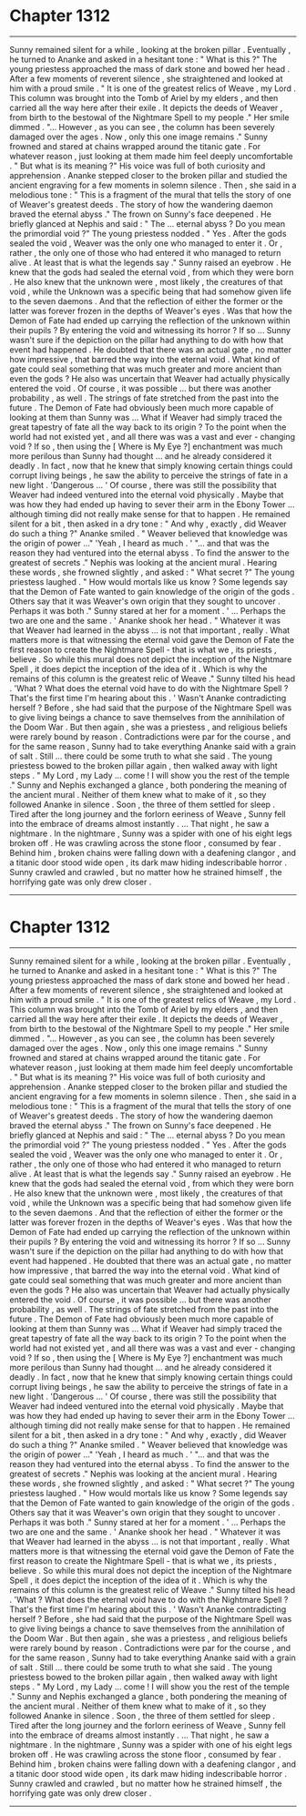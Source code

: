 
# Chapter 1312


---

Sunny remained silent for a while , looking at the broken pillar . Eventually , he turned to Ananke and asked in a hesitant tone : " What is this ?"
The young priestess approached the mass of dark stone and bowed her head . After a few moments of reverent silence , she straightened and looked at him with a proud smile .
" It is one of the greatest relics of Weave , my Lord . This column was brought into the Tomb of Ariel by my elders , and then carried all the way here after their exile . It depicts the deeds of Weaver , from birth to the bestowal of the Nightmare Spell to my people ."
Her smile dimmed .
"... However , as you can see , the column has been severely damaged over the ages . Now , only this one image remains ."
Sunny frowned and stared at chains wrapped around the titanic gate . For whatever reason , just looking at them made him feel deeply uncomfortable .
" But what is its meaning ?"
His voice was full of both curiosity and apprehension .
Ananke stepped closer to the broken pillar and studied the ancient engraving for a few moments in solemn silence . Then , she said in a melodious tone :
" This is a fragment of the mural that tells the story of one of Weaver's greatest deeds . The story of how the wandering daemon braved the eternal abyss ."
The frown on Sunny's face deepened . He briefly glanced at Nephis and said :
" The ... eternal abyss ? Do you mean the primordial void ?"
The young priestess nodded .
" Yes . After the gods sealed the void , Weaver was the only one who managed to enter it . Or , rather , the only one of those who had entered it who managed to return alive . At least that is what the legends say ."
Sunny raised an eyebrow .
He knew that the gods had sealed the eternal void , from which they were born . He also knew that the unknown were , most likely , the creatures of that void , while the Unknown was a specific being that had somehow given life to the seven daemons .
And that the reflection of either the former or the latter was forever frozen in the depths of Weaver's eyes .
Was that how the Demon of Fate had ended up carrying the reflection of the unknown within their pupils ? By entering the void and witnessing its horror ?
If so ... Sunny wasn't sure if the depiction on the pillar had anything to do with how that event had happened . He doubted that there was an actual gate , no matter how impressive , that barred the way into the eternal void . What kind of gate could seal something that was much greater and more ancient than even the gods ?
He also was uncertain that Weaver had actually physically entered the void . Of course , it was possible ... but there was another probability , as well .
The strings of fate stretched from the past into the future . The Demon of Fate had obviously been much more capable of looking at them than Sunny was ...
What if Weaver had simply traced the great tapestry of fate all the way back to its origin ? To the point when the world had not existed yet , and all there was was a vast and ever - changing void ?
If so , then using the [ Where is My Eye ?] enchantment was much more perilous than Sunny had thought ... and he already considered it deadly . In fact , now that he knew that simply knowing certain things could corrupt living beings , he saw the ability to perceive the strings of fate in a new light .
'Dangerous ... '
Of course , there was still the possibility that Weaver had indeed ventured into the eternal void physically . Maybe that was how they had ended up having to sever their arm in the Ebony Tower ... although timing did not really make sense for that to happen .
He remained silent for a bit , then asked in a dry tone :
" And why , exactly , did Weaver do such a thing ?"
Ananke smiled .
" Weaver believed that knowledge was the origin of power ..."
'Yeah , I heard as much . '
"... and that was the reason they had ventured into the eternal abyss . To find the answer to the greatest of secrets ."
Nephis was looking at the ancient mural . Hearing these words , she frowned slightly , and asked :
" What secret ?"
The young priestess laughed .
" How would mortals like us know ? Some legends say that the Demon of Fate wanted to gain knowledge of the origin of the gods . Others say that it was Weaver's own origin that they sought to uncover . Perhaps it was both ."
Sunny stared at her for a moment .
' ... Perhaps the two are one and the same . '
Ananke shook her head .
" Whatever it was that Weaver had learned in the abyss ... is not that important , really . What matters more is that witnessing the eternal void gave the Demon of Fate the first reason to create the Nightmare Spell - that is what we , its priests , believe . So while this mural does not depict the inception of the Nightmare Spell , it does depict the inception of the idea of it . Which is why the remains of this column is the greatest relic of Weave ."
Sunny tilted his head .
'What ? What does the eternal void have to do with the Nightmare Spell ? That's the first time I'm hearing about this . '
Wasn't Ananke contradicting herself ? Before , she had said that the purpose of the Nightmare Spell was to give living beings a chance to save themselves from the annihilation of the Doom War .
But then again , she was a priestess , and religious beliefs were rarely bound by reason . Contradictions were par for the course , and for the same reason , Sunny had to take everything Ananke said with a grain of salt .
Still ... there could be some truth to what she said .
The young priestess bowed to the broken pillar again , then walked away with light steps .
" My Lord , my Lady ... come ! I will show you the rest of the temple ."
Sunny and Nephis exchanged a glance , both pondering the meaning of the ancient mural . Neither of them knew what to make of it , so they followed Ananke in silence .
Soon , the three of them settled for sleep . Tired after the long journey and the forlorn eeriness of Weave , Sunny fell into the embrace of dreams almost instantly .
... That night , he saw a nightmare .
In the nightmare , Sunny was a spider with one of his eight legs broken off . He was crawling across the stone floor , consumed by fear .
Behind him , broken chains were falling down with a deafening clangor , and a titanic door stood wide open , its dark maw hiding indescribable horror .
Sunny crawled and crawled , but no matter how he strained himself , the horrifying gate was only drew closer .

---


# Chapter 1312


---

Sunny remained silent for a while , looking at the broken pillar . Eventually , he turned to Ananke and asked in a hesitant tone : " What is this ?"
The young priestess approached the mass of dark stone and bowed her head . After a few moments of reverent silence , she straightened and looked at him with a proud smile .
" It is one of the greatest relics of Weave , my Lord . This column was brought into the Tomb of Ariel by my elders , and then carried all the way here after their exile . It depicts the deeds of Weaver , from birth to the bestowal of the Nightmare Spell to my people ."
Her smile dimmed .
"... However , as you can see , the column has been severely damaged over the ages . Now , only this one image remains ."
Sunny frowned and stared at chains wrapped around the titanic gate . For whatever reason , just looking at them made him feel deeply uncomfortable .
" But what is its meaning ?"
His voice was full of both curiosity and apprehension .
Ananke stepped closer to the broken pillar and studied the ancient engraving for a few moments in solemn silence . Then , she said in a melodious tone :
" This is a fragment of the mural that tells the story of one of Weaver's greatest deeds . The story of how the wandering daemon braved the eternal abyss ."
The frown on Sunny's face deepened . He briefly glanced at Nephis and said :
" The ... eternal abyss ? Do you mean the primordial void ?"
The young priestess nodded .
" Yes . After the gods sealed the void , Weaver was the only one who managed to enter it . Or , rather , the only one of those who had entered it who managed to return alive . At least that is what the legends say ."
Sunny raised an eyebrow .
He knew that the gods had sealed the eternal void , from which they were born . He also knew that the unknown were , most likely , the creatures of that void , while the Unknown was a specific being that had somehow given life to the seven daemons .
And that the reflection of either the former or the latter was forever frozen in the depths of Weaver's eyes .
Was that how the Demon of Fate had ended up carrying the reflection of the unknown within their pupils ? By entering the void and witnessing its horror ?
If so ... Sunny wasn't sure if the depiction on the pillar had anything to do with how that event had happened . He doubted that there was an actual gate , no matter how impressive , that barred the way into the eternal void . What kind of gate could seal something that was much greater and more ancient than even the gods ?
He also was uncertain that Weaver had actually physically entered the void . Of course , it was possible ... but there was another probability , as well .
The strings of fate stretched from the past into the future . The Demon of Fate had obviously been much more capable of looking at them than Sunny was ...
What if Weaver had simply traced the great tapestry of fate all the way back to its origin ? To the point when the world had not existed yet , and all there was was a vast and ever - changing void ?
If so , then using the [ Where is My Eye ?] enchantment was much more perilous than Sunny had thought ... and he already considered it deadly . In fact , now that he knew that simply knowing certain things could corrupt living beings , he saw the ability to perceive the strings of fate in a new light .
'Dangerous ... '
Of course , there was still the possibility that Weaver had indeed ventured into the eternal void physically . Maybe that was how they had ended up having to sever their arm in the Ebony Tower ... although timing did not really make sense for that to happen .
He remained silent for a bit , then asked in a dry tone :
" And why , exactly , did Weaver do such a thing ?"
Ananke smiled .
" Weaver believed that knowledge was the origin of power ..."
'Yeah , I heard as much . '
"... and that was the reason they had ventured into the eternal abyss . To find the answer to the greatest of secrets ."
Nephis was looking at the ancient mural . Hearing these words , she frowned slightly , and asked :
" What secret ?"
The young priestess laughed .
" How would mortals like us know ? Some legends say that the Demon of Fate wanted to gain knowledge of the origin of the gods . Others say that it was Weaver's own origin that they sought to uncover . Perhaps it was both ."
Sunny stared at her for a moment .
' ... Perhaps the two are one and the same . '
Ananke shook her head .
" Whatever it was that Weaver had learned in the abyss ... is not that important , really . What matters more is that witnessing the eternal void gave the Demon of Fate the first reason to create the Nightmare Spell - that is what we , its priests , believe . So while this mural does not depict the inception of the Nightmare Spell , it does depict the inception of the idea of it . Which is why the remains of this column is the greatest relic of Weave ."
Sunny tilted his head .
'What ? What does the eternal void have to do with the Nightmare Spell ? That's the first time I'm hearing about this . '
Wasn't Ananke contradicting herself ? Before , she had said that the purpose of the Nightmare Spell was to give living beings a chance to save themselves from the annihilation of the Doom War .
But then again , she was a priestess , and religious beliefs were rarely bound by reason . Contradictions were par for the course , and for the same reason , Sunny had to take everything Ananke said with a grain of salt .
Still ... there could be some truth to what she said .
The young priestess bowed to the broken pillar again , then walked away with light steps .
" My Lord , my Lady ... come ! I will show you the rest of the temple ."
Sunny and Nephis exchanged a glance , both pondering the meaning of the ancient mural . Neither of them knew what to make of it , so they followed Ananke in silence .
Soon , the three of them settled for sleep . Tired after the long journey and the forlorn eeriness of Weave , Sunny fell into the embrace of dreams almost instantly .
... That night , he saw a nightmare .
In the nightmare , Sunny was a spider with one of his eight legs broken off . He was crawling across the stone floor , consumed by fear .
Behind him , broken chains were falling down with a deafening clangor , and a titanic door stood wide open , its dark maw hiding indescribable horror .
Sunny crawled and crawled , but no matter how he strained himself , the horrifying gate was only drew closer .

---

